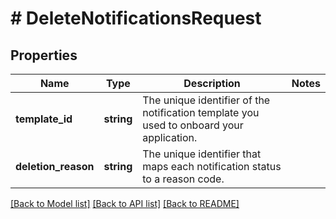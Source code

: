 # # DeleteNotificationsRequest

## Properties

Name | Type | Description | Notes
------------ | ------------- | ------------- | -------------
**template_id** | **string** | The unique identifier of the notification template you used to onboard your application. |
**deletion_reason** | **string** | The unique identifier that maps each notification status to a reason code. |

[[Back to Model list]](../../README.md#models) [[Back to API list]](../../README.md#endpoints) [[Back to README]](../../README.md)
